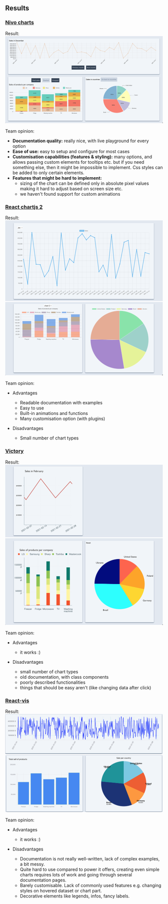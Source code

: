 ## Results

### [Nivo charts](https://nivo.rocks/)

Result:
![example](./projects/nivo_dashboard/nivo_dashboard.png)

Team opinion:

- **Documentation quality:** really nice, with live playground for every option
- **Ease of use:** easy to setup and configure for most cases 
- **Customisation capabilities (features & styling):** many options, and allows passing custom elements for tooltips etc. but if you need something else, then it might be impossible to implement. Css styles can be added to only certain elements. 
- **Features that might be hard to implement:**
  - sizing of the chart can be defined only in absolute pixel values making it hard to adjust based on screen size etc.
  - we haven't found support for custom animations

### [React chartjs 2](https://react-chartjs-2.js.org/)

Result:
![example](./projects/react-chartjs-2_dashboard/react-chartjs2-2.png)
![example](./projects/react-chartjs-2_dashboard/react-chartjs2-1.png)

Team opinion:

- Advantages 
  - Readable documentation with examples 
  - Easy to use 
  - Built-in animations and functions 
  - Many customisation option (with plugins)

- Disadvantages 
  - Small number of chart types

### [Victory](https://formidable.com/open-source/victory/)

Result:
![example](./projects/victory_dashboard/victory-1.png)
![example](./projects/victory_dashboard/victory-2.png)

Team opinion:

- Advantages
  - it works :)

- Disadvantages
  - small number of chart types
  - old documentation, with class components
  - poorly described functionalities
  - things that should be easy aren't (like changing data after click)

### [React-vis](https://uber.github.io/react-vis/)

Result:
![example](./projects/react-vis/vis-1.png)
![example](./projects/react-vis/vis-2.png)

Team opinion:

- Advantages
  - it works :)

- Disadvantages
  - Documentation is not really well-written, lack of complex examples, a bit messy.
  - Quite hard to use compared to power it offers, creating even simple charts requires lots of work and going through several documentation pages.
  - Barely customisable. Lack of commonly used features e.g. changing styles on hovered dataset or chart part.
  - Decorative elements like legends, infos, fancy labels.

